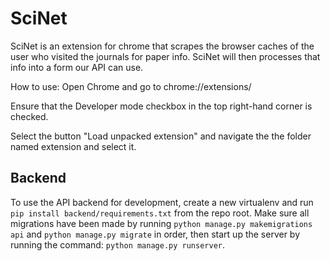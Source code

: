 # SciNet
SciNet is an extension for chrome that scrapes the browser caches of the user who visited the journals for paper info. SciNet will then processes that info into a form our API can use.

How to use:
Open Chrome and go to chrome://extensions/

Ensure that the Developer mode checkbox in the top right-hand corner is checked.

Select the button "Load unpacked extension" and navigate the the folder named extension and select it.

## Backend
To use the API backend for development, create a new virtualenv and run `pip install backend/requirements.txt` from the repo root. Make sure all migrations have been made by running `python manage.py makemigrations api` and `python manage.py migrate` in order, then start up the server by running the command: `python manage.py runserver`.
